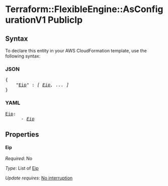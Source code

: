 # Terraform::FlexibleEngine::AsConfigurationV1 PublicIp

## Syntax

To declare this entity in your AWS CloudFormation template, use the following syntax:

### JSON

<pre>
{
    "<a href="#eip" title="Eip">Eip</a>" : <i>[ <a href="publicip-eip.md">Eip</a>, ... ]</i>
}
</pre>

### YAML

<pre>
<a href="#eip" title="Eip">Eip</a>: <i>
      - <a href="publicip-eip.md">Eip</a></i>
</pre>

## Properties

#### Eip

_Required_: No

_Type_: List of <a href="publicip-eip.md">Eip</a>

_Update requires_: [No interruption](https://docs.aws.amazon.com/AWSCloudFormation/latest/UserGuide/using-cfn-updating-stacks-update-behaviors.html#update-no-interrupt)

